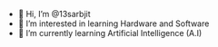 - 👋 Hi, I’m @13sarbjit
- 👀 I’m interested in learning Hardware and Software 
- 🌱 I’m currently learning Artificial Intelligence (A.I)


<!---
13sarbjit/13sarbjit is a ✨ special ✨ repository because its `README.md` (this file) appears on your GitHub profile.
You can click the Preview link to take a look at your changes.
--->
